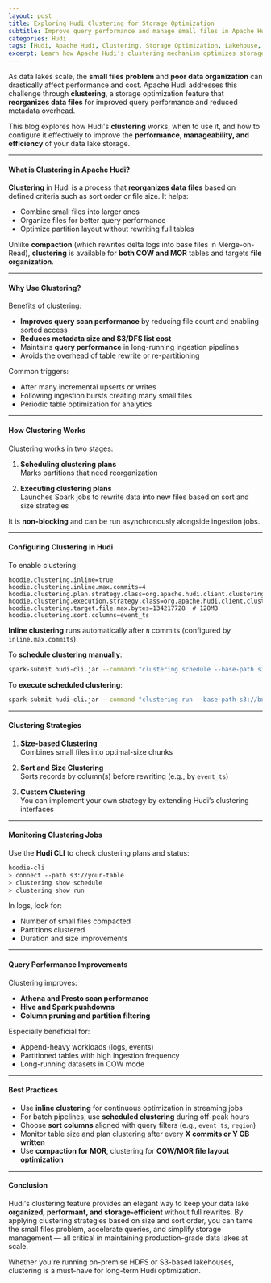 ```yaml
---
layout: post
title: Exploring Hudi Clustering for Storage Optimization
subtitle: Improve query performance and manage small files in Apache Hudi using clustering
categories: Hudi
tags: [Hudi, Apache Hudi, Clustering, Storage Optimization, Lakehouse, Big Data, Performance]
excerpt: Learn how Apache Hudi's clustering mechanism optimizes storage by reducing small files and organizing data for faster queries. Explore use cases, configuration, and best practices for clustering in cloud data lakes.
---
```

As data lakes scale, the **small files problem** and **poor data organization** can drastically affect performance and cost. Apache Hudi addresses this challenge through **clustering**, a storage optimization feature that **reorganizes data files** for improved query performance and reduced metadata overhead.

This blog explores how Hudi's **clustering** works, when to use it, and how to configure it effectively to improve the **performance, manageability, and efficiency** of your data lake storage.

---

#### What is Clustering in Apache Hudi?

**Clustering** in Hudi is a process that **reorganizes data files** based on defined criteria such as sort order or file size. It helps:

- Combine small files into larger ones
- Organize files for better query performance
- Optimize partition layout without rewriting full tables

Unlike **compaction** (which rewrites delta logs into base files in Merge-on-Read), **clustering** is available for **both COW and MOR** tables and targets **file organization**.

---

#### Why Use Clustering?

Benefits of clustering:
- **Improves query scan performance** by reducing file count and enabling sorted access
- **Reduces metadata size and S3/DFS list cost**
- Maintains **query performance** in long-running ingestion pipelines
- Avoids the overhead of table rewrite or re-partitioning

Common triggers:
- After many incremental upserts or writes
- Following ingestion bursts creating many small files
- Periodic table optimization for analytics

---

#### How Clustering Works

Clustering works in two stages:

1. **Scheduling clustering plans**  
   Marks partitions that need reorganization

2. **Executing clustering plans**  
   Launches Spark jobs to rewrite data into new files based on sort and size strategies

It is **non-blocking** and can be run asynchronously alongside ingestion jobs.

---

#### Configuring Clustering in Hudi

To enable clustering:

```properties
hoodie.clustering.inline=true
hoodie.clustering.inline.max.commits=4
hoodie.clustering.plan.strategy.class=org.apache.hudi.client.clustering.plan.strategy.SparkSizeBasedClusteringPlanStrategy
hoodie.clustering.execution.strategy.class=org.apache.hudi.client.clustering.run.strategy.SparkSortAndSizeExecutionStrategy
hoodie.clustering.target.file.max.bytes=134217728  # 128MB
hoodie.clustering.sort.columns=event_ts
```

**Inline clustering** runs automatically after `N` commits (configured by `inline.max.commits`).

To **schedule clustering manually**:

```bash
spark-submit hudi-cli.jar --command "clustering schedule --base-path s3://bucket/path"
```

To **execute scheduled clustering**:

```bash
spark-submit hudi-cli.jar --command "clustering run --base-path s3://bucket/path"
```

---

#### Clustering Strategies

1. **Size-based Clustering**  
   Combines small files into optimal-size chunks

2. **Sort and Size Clustering**  
   Sorts records by column(s) before rewriting (e.g., by `event_ts`)

3. **Custom Clustering**  
   You can implement your own strategy by extending Hudi’s clustering interfaces

---

#### Monitoring Clustering Jobs

Use the **Hudi CLI** to check clustering plans and status:

```bash
hoodie-cli
> connect --path s3://your-table
> clustering show schedule
> clustering show run
```

In logs, look for:
- Number of small files compacted
- Partitions clustered
- Duration and size improvements

---

#### Query Performance Improvements

Clustering improves:
- **Athena and Presto scan performance**
- **Hive and Spark pushdowns**
- **Column pruning and partition filtering**

Especially beneficial for:
- Append-heavy workloads (logs, events)
- Partitioned tables with high ingestion frequency
- Long-running datasets in COW mode

---

#### Best Practices

- Use **inline clustering** for continuous optimization in streaming jobs
- For batch pipelines, use **scheduled clustering** during off-peak hours
- Choose **sort columns** aligned with query filters (e.g., `event_ts`, `region`)
- Monitor table size and plan clustering after every **X commits or Y GB written**
- Use **compaction for MOR**, clustering for **COW/MOR file layout optimization**

---

#### Conclusion

Hudi's clustering feature provides an elegant way to keep your data lake **organized, performant, and storage-efficient** without full rewrites. By applying clustering strategies based on size and sort order, you can tame the small files problem, accelerate queries, and simplify storage management — all critical in maintaining production-grade data lakes at scale.

Whether you're running on-premise HDFS or S3-based lakehouses, clustering is a must-have for long-term Hudi optimization.
